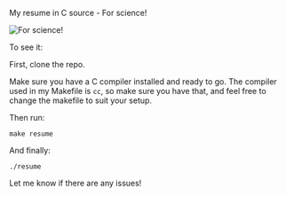 My resume in C source - For science!

![For science!](http://static.tvtropes.org/pmwiki/pub/images/PantslessForScience.png)

To see it:

First, clone the repo. 

Make sure you have a C compiler installed and ready to go. The compiler used in my Makefile is `cc`, so make sure you have that, and feel free to change the makefile to suit your setup.

Then run:

`make resume`

And finally:

`./resume`

Let me know if there are any issues!
